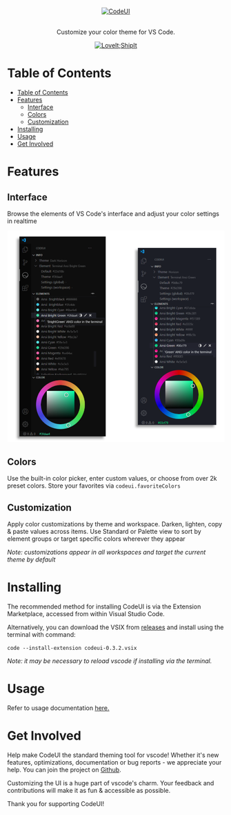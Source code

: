<br/>
<div align="center">
  <a href="" rel="noopener">
  <img width=300px src="https://i.imgur.com/1HFfxQj.png" alt="CodeUI"></a>
</div>
<br/>
<div align="center">

  Customize your color theme for VS Code.

  [![LoveIt;ShipIt](https://gitlab.com/ryanraposo/LoveItShipIt/-/raw/master/sticker/loveitshipit.svg)](http://github.com/ryanraposo/LoveItShipIt)

</div>

# Table of Contents

- [Table of Contents](#table-of-contents)
- [Features](#features)
  - [Interface](#interface)
  - [Colors](#colors)
  - [Customization](#customization)
- [Installing](#installing)
- [Usage](#usage)
- [Get Involved](#get-involved)
  
# Features

## Interface

Browse the elements of VS Code's interface and adjust your color settings in realtime

![Screenshot](./resources/readme/picker-dual.png)

## Colors

Use the built-in color picker, enter custom values, or choose from over 2k preset colors. Store your favorites via ```codeui.favoriteColors```

## Customization

Apply color customizations by theme and workspace. Darken, lighten, copy & paste values across items. Use Standard or Palette view to sort by element groups or target specific colors wherever they appear

*Note: customizations appear in all workspaces and target the current theme by default*

# Installing

The recommended method for installing CodeUI is via the Extension Marketplace, accessed from within Visual Studio Code.

Alternatively, you can download the VSIX from [releases](https://github.com/ryanraposo/codeui/releases) and install using the terminal with command: 

```
code --install-extension codeui-0.3.2.vsix
```

*Note: it may be necessary to reload vscode if installing via the terminal.*

# Usage

Refer to usage documentation [here. ](./USAGE.md)

# Get Involved

Help make CodeUI the standard theming tool for vscode! Whether it's new features, optimizations, documentation or bug reports - we appreciate your help. You can join the project on [Github](https://github.com/ryanraposo/codeui).

Customizing the UI is a huge part of vscode's charm. Your feedback and contributions will make it as fun & accessible as possible.

Thank you for supporting CodeUI!
